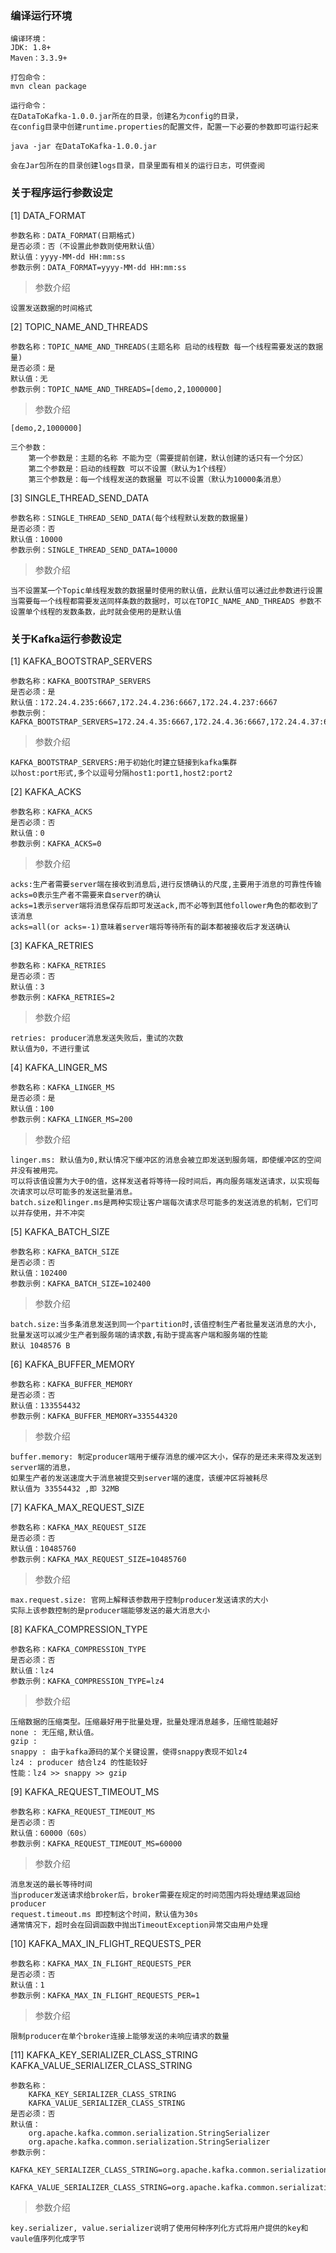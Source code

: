 ### 编译运行环境

```
编译环境：
JDK: 1.8+
Maven：3.3.9+

打包命令：
mvn clean package

运行命令：
在DataToKafka-1.0.0.jar所在的目录，创建名为config的目录，
在config目录中创建runtime.properties的配置文件，配置一下必要的参数即可运行起来

java -jar 在DataToKafka-1.0.0.jar

会在Jar包所在的目录创建logs目录，目录里面有相关的运行日志，可供查阅
```

### 关于程序运行参数设定

[1] DATA_FORMAT

```
参数名称：DATA_FORMAT(日期格式)
是否必须：否（不设置此参数则使用默认值）
默认值：yyyy-MM-dd HH:mm:ss
参数示例：DATA_FORMAT=yyyy-MM-dd HH:mm:ss
```

> 参数介绍

```
设置发送数据的时间格式
```

[2] TOPIC_NAME_AND_THREADS

```
参数名称：TOPIC_NAME_AND_THREADS(主题名称 启动的线程数 每一个线程需要发送的数据量)
是否必须：是
默认值：无
参数示例：TOPIC_NAME_AND_THREADS=[demo,2,1000000]
```

> 参数介绍

```
[demo,2,1000000]

三个参数：
    第一个参数是：主题的名称 不能为空（需要提前创建，默认创建的话只有一个分区）
    第二个参数是：启动的线程数 可以不设置（默认为1个线程）
    第三个参数是：每一个线程发送的数据量 可以不设置（默认为10000条消息）
```

[3] SINGLE_THREAD_SEND_DATA

```
参数名称：SINGLE_THREAD_SEND_DATA(每个线程默认发数的数据量)
是否必须：否
默认值：10000
参数示例：SINGLE_THREAD_SEND_DATA=10000
```

> 参数介绍

```
当不设置某一个Topic单线程发数的数据量时使用的默认值，此默认值可以通过此参数进行设置
当需要每一个线程都需要发送同样条数的数据时，可以在TOPIC_NAME_AND_THREADS 参数不设置单个线程的发数条数，此时就会使用的是默认值
```

### 关于Kafka运行参数设定

[1] KAFKA_BOOTSTRAP_SERVERS

```
参数名称：KAFKA_BOOTSTRAP_SERVERS
是否必须：是
默认值：172.24.4.235:6667,172.24.4.236:6667,172.24.4.237:6667
参数示例：KAFKA_BOOTSTRAP_SERVERS=172.24.4.35:6667,172.24.4.36:6667,172.24.4.37:6667
```

> 参数介绍

```
KAFKA_BOOTSTRAP_SERVERS:用于初始化时建立链接到kafka集群
以host:port形式,多个以逗号分隔host1:port1,host2:port2
```

[2] KAFKA_ACKS

```
参数名称：KAFKA_ACKS
是否必须：否
默认值：0
参数示例：KAFKA_ACKS=0
```

> 参数介绍

```
acks:生产者需要server端在接收到消息后,进行反馈确认的尺度,主要用于消息的可靠性传输
acks=0表示生产者不需要来自server的确认
acks=1表示server端将消息保存后即可发送ack,而不必等到其他follower角色的都收到了该消息
acks=all(or acks=-1)意味着server端将等待所有的副本都被接收后才发送确认
```

[3] KAFKA_RETRIES

```
参数名称：KAFKA_RETRIES
是否必须：否
默认值：3
参数示例：KAFKA_RETRIES=2
```

> 参数介绍

```
retries: producer消息发送失败后，重试的次数
默认值为0，不进行重试
```

[4] KAFKA_LINGER_MS

```
参数名称：KAFKA_LINGER_MS
是否必须：是
默认值：100
参数示例：KAFKA_LINGER_MS=200
```

> 参数介绍

```
linger.ms: 默认值为0,默认情况下缓冲区的消息会被立即发送到服务端，即使缓冲区的空间并没有被用完。
可以将该值设置为大于0的值，这样发送者将等待一段时间后，再向服务端发送请求，以实现每次请求可以尽可能多的发送批量消息。
batch.size和linger.ms是两种实现让客户端每次请求尽可能多的发送消息的机制，它们可以并存使用，并不冲突
```

[5] KAFKA_BATCH_SIZE

```
参数名称：KAFKA_BATCH_SIZE
是否必须：否
默认值：102400
参数示例：KAFKA_BATCH_SIZE=102400
```

> 参数介绍

```
batch.size:当多条消息发送到同一个partition时,该值控制生产者批量发送消息的大小,
批量发送可以减少生产者到服务端的请求数,有助于提高客户端和服务端的性能
默认 1048576 B
```

[6] KAFKA_BUFFER_MEMORY

```
参数名称：KAFKA_BUFFER_MEMORY
是否必须：否
默认值：133554432
参数示例：KAFKA_BUFFER_MEMORY=335544320
```

> 参数介绍

```
buffer.memory: 制定producer端用于缓存消息的缓冲区大小，保存的是还未来得及发送到server端的消息，
如果生产者的发送速度大于消息被提交到server端的速度，该缓冲区将被耗尽
默认值为 33554432 ,即 32MB
```

[7] KAFKA_MAX_REQUEST_SIZE

```
参数名称：KAFKA_MAX_REQUEST_SIZE
是否必须：否
默认值：10485760
参数示例：KAFKA_MAX_REQUEST_SIZE=10485760
```

> 参数介绍

```
max.request.size: 官网上解释该参数用于控制producer发送请求的大小
实际上该参数控制的是producer端能够发送的最大消息大小
```


[8] KAFKA_COMPRESSION_TYPE

```
参数名称：KAFKA_COMPRESSION_TYPE
是否必须：否
默认值：lz4
参数示例：KAFKA_COMPRESSION_TYPE=lz4
```

> 参数介绍

```
压缩数据的压缩类型。压缩最好用于批量处理，批量处理消息越多，压缩性能越好
none : 无压缩,默认值。
gzip :
snappy : 由于kafka源码的某个关键设置，使得snappy表现不如lz4
lz4 : producer 结合lz4 的性能较好
性能：lz4 >> snappy >> gzip
```

[9] KAFKA_REQUEST_TIMEOUT_MS

```
参数名称：KAFKA_REQUEST_TIMEOUT_MS
是否必须：否
默认值：60000（60s）
参数示例：KAFKA_REQUEST_TIMEOUT_MS=60000
```

> 参数介绍

```
消息发送的最长等待时间
当producer发送请求给broker后，broker需要在规定的时间范围内将处理结果返回给producer
request.timeout.ms 即控制这个时间，默认值为30s
通常情况下，超时会在回调函数中抛出TimeoutException异常交由用户处理
```

[10] KAFKA_MAX_IN_FLIGHT_REQUESTS_PER

```
参数名称：KAFKA_MAX_IN_FLIGHT_REQUESTS_PER
是否必须：否
默认值：1
参数示例：KAFKA_MAX_IN_FLIGHT_REQUESTS_PER=1
```

> 参数介绍

```
限制producer在单个broker连接上能够发送的未响应请求的数量
```

[11] KAFKA_KEY_SERIALIZER_CLASS_STRING KAFKA_VALUE_SERIALIZER_CLASS_STRING

```
参数名称：
    KAFKA_KEY_SERIALIZER_CLASS_STRING
    KAFKA_VALUE_SERIALIZER_CLASS_STRING
是否必须：否
默认值：
    org.apache.kafka.common.serialization.StringSerializer
    org.apache.kafka.common.serialization.StringSerializer
参数示例：
    KAFKA_KEY_SERIALIZER_CLASS_STRING=org.apache.kafka.common.serialization.StringSerializer
    KAFKA_VALUE_SERIALIZER_CLASS_STRING=org.apache.kafka.common.serialization.StringSerializer
```

> 参数介绍

```
key.serializer, value.serializer说明了使用何种序列化方式将用户提供的key和vaule值序列化成字节
```

